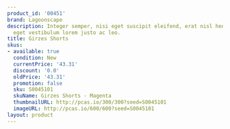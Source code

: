 ```yaml
---
product_id: '00451'
brand: Lagoonscape
description: Integer semper, nisi eget suscipit eleifend, erat nisl hendrerit justo,
  eget vestibulum lorem justo ac leo.
title: Girzes Shorts
skus:
- available: true
  condition: New
  currentPrice: '43.31'
  discount: '0.0'
  oldPrice: '43.31'
  promotion: false
  sku: S0045101
  skuName: Girzes Shorts - Magenta
  thumbnailURL: http://pcas.io/300/300?seed=S0045101
  imageURL: http://pcas.io/600/600?seed=S0045101
layout: product
---
```

